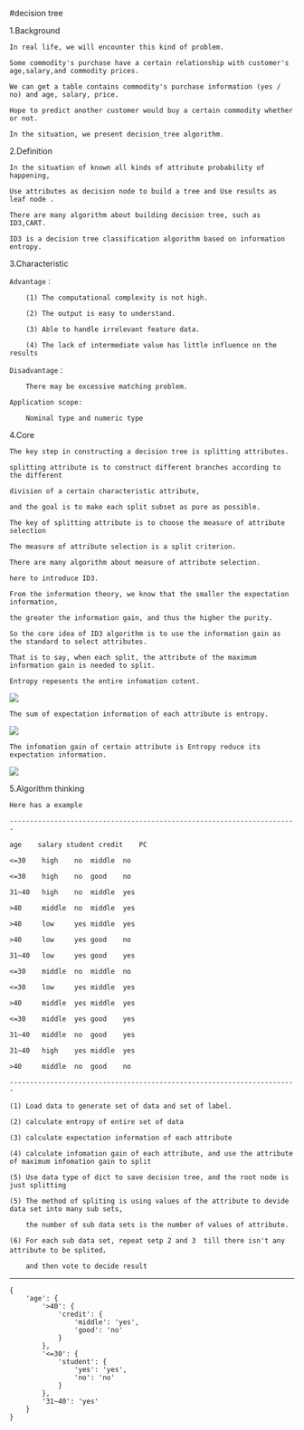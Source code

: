 #decision tree

1.Background

    In real life, we will encounter this kind of problem.
    
    Some commodity's purchase have a certain relationship with customer's age,salary,and commodity prices. 
    
    We can get a table contains commodity's purchase information (yes / no) and age, salary, price. 
    
    Hope to predict another customer would buy a certain commodity whether or not. 
    
    In the situation, we present decision_tree algorithm.
    
2.Definition

    In the situation of known all kinds of attribute probability of happening,
    
    Use attributes as decision node to build a tree and Use results as leaf node .
    
    There are many algorithm about building decision tree, such as ID3,CART.
    
    ID3 is a decision tree classification algorithm based on information entropy.
    
3.Characteristic

    Advantage：
    
        (1) The computational complexity is not high.
        
        (2) The output is easy to understand.
        
        (3) Able to handle irrelevant feature data.
        
        (4) The lack of intermediate value has little influence on the results
    
    Disadvantage：
    
        There may be excessive matching problem.
    
    Application scope:
    
        Nominal type and numeric type

4.Core
    
    The key step in constructing a decision tree is splitting attributes. 
    
    splitting attribute is to construct different branches according to the different 
    
    division of a certain characteristic attribute, 
    
    and the goal is to make each split subset as pure as possible.
    
    The key of splitting attribute is to choose the measure of attribute selection
    
    The measure of attribute selection is a split criterion. 
    
    There are many algorithm about measure of attribute selection.
    
    here to introduce ID3.
    
    From the information theory, we know that the smaller the expectation information, 
    
    the greater the information gain, and thus the higher the purity.
    
    So the core idea of ID3 algorithm is to use the information gain as the standard to select attributes.

    That is to say, when each split, the attribute of the maximum information gain is needed to split.
    
    Entropy repesents the entire infomation cotent. 
    
<img src="http://chart.googleapis.com/chart?cht=tx&chl=Entropy%20%3D%20-%5Csum_%7Bi%3D1%7D%5EN%20p_%7Bi%7Dlog_%7B2%7Dp_%7Bi%7D&chf=a,s,00000080" style="border:none;" />
    
    The sum of expectation information of each attribute is entropy.
    
<img src="http://chart.googleapis.com/chart?cht=tx&chl=Expectation%20%3D%20%5Csum_%7Bj%3D1%7D%5EV%20%5Cfrac%7BD_%7Bj%7D%7D%7BD%7DEntropy_%7Bj%7D&chf=a,s,00000080" style="border:none;" />
    
    The infomation gain of certain attribute is Entropy reduce its expectation information.
    
<img src="http://chart.googleapis.com/chart?cht=tx&chl=Gain_%7Bj%7D%3D%20Entropy-Expectation_%7Bj%7D%20&chf=a,s,00000080" style="border:none;" />

5.Algorithm thinking

    Here has a example
    
    -----------------------------------------------------------------------
    
    age	   salary student credit	PC
    
    <=30	high	no	middle	no
    
    <=30	high	no	good	no
    
    31~40	high	no	middle	yes
    
    >40	    middle	no	middle	yes
    
    >40	    low	    yes	middle	yes
    
    >40	    low	    yes	good	no
    
    31~40	low     yes	good	yes
    
    <=30	middle	no	middle	no
    
    <=30	low	    yes	middle	yes
    
    >40	    middle	yes	middle	yes
    
    <=30	middle	yes	good	yes
    
    31~40	middle	no	good	yes
    
    31~40	high	yes	middle	yes
    
    >40	    middle	no	good	no
    
    -----------------------------------------------------------------------
    
    (1) Load data to generate set of data and set of label.
    
    (2) calculate entropy of entire set of data
    
    (3) calculate expectation information of each attribute
    
    (4) calculate infomation gain of each attribute, and use the attribute of maximum infomation gain to split
    
    (5) Use data type of dict to save decision tree, and the root node is just splitting
    
    (5) The method of spliting is using values of the attribute to devide data set into many sub sets, 
    
        the number of sub data sets is the number of values of attribute.
        
    (6) For each sub data set, repeat setp 2 and 3  till there isn't any attribute to be splited， 
    
        and then vote to decide result
-----------------------------------------------------------------------   
    {
        'age': {
            '>40': {
                'credit': {
                    'middle': 'yes',
                    'good': 'no'
                }
            },
            '<=30': {
                'student': {
                    'yes': 'yes',
                    'no': 'no'
                }
            },
            '31~40': 'yes'
        }
    }
    
    
